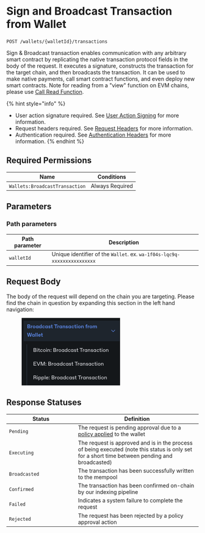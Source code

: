 # Sign and Broadcast Transaction from Wallet

`POST /wallets/{walletId}/transactions`

Sign & Broadcast transaction enables communication with any arbitrary smart contract by replicating the native transaction protocol fields in the body of the request.  It executes a signature, constructs the transaction for the target chain, and then broadcasts the transaction.  It can be used to make native payments, call smart contract functions, and even deploy new smart contracts. Note for reading from a "view" function on EVM chains, please use [Call Read Function](broken-reference).

{% hint style="info" %}
* User action signature required. See [User Action Signing](../../authentication/user-action-signing/) for more information.
* Request headers required. See [Request Headers](../../../getting-started/request-headers.md) for more information.
* Authentication required. See [Authentication Headers](../../../getting-started/request-headers.md#authentication-headers) for more information.
{% endhint %}

## Required Permissions

| Name                           | Conditions      |
| ------------------------------ | --------------- |
| `Wallets:BroadcastTransaction` | Always Required |

## Parameters <a href="#request-example.1" id="request-example.1"></a>

### Path parameters <a href="#path-parameters" id="path-parameters"></a>

| Path parameter | Description                                                              |
| -------------- | ------------------------------------------------------------------------ |
| `walletId`     | Unique identifier of the `Wallet`. ex. `wa-1f04s-lqc9q-xxxxxxxxxxxxxxxx` |

## Request Body

The body of the request will depend on the chain you are targeting.   Please find the chain in question by expanding this section in the left hand navigation:

<figure><img src="../../../.gitbook/assets/image (1).png" alt=""><figcaption></figcaption></figure>

## Response Statuses

<table><thead><tr><th width="167">Status</th><th>Definition</th></tr></thead><tbody><tr><td><code>Pending</code></td><td>The request is pending approval due to a <a href="https://docs.dfns.co/d/api-docs/policy-engine/policies#wallets-sign-activity">policy applied</a> to the wallet</td></tr><tr><td><code>Executing</code></td><td>The request is approved and is in the process of being executed (note this status is only set for a short time between pending and broadcasted)</td></tr><tr><td><code>Broadcasted</code></td><td>The transaction has been successfully written to the mempool</td></tr><tr><td><code>Confirmed</code></td><td>The transaction has been confirmed on-chain by our indexing pipeline</td></tr><tr><td><code>Failed</code></td><td>Indicates a system failure to complete the request</td></tr><tr><td><code>Rejected</code></td><td>The request has been rejected by a policy approval action</td></tr></tbody></table>

